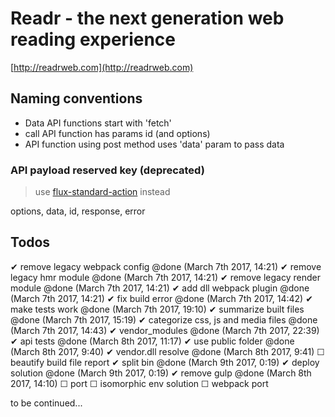 # Readr - the next generation web reading experience

[http://readrweb.com](http://readrweb.com)

## Naming conventions
* Data API functions start with 'fetch'
* call API function has params id (and options)
* API function using post method uses 'data' param to pass data

### API payload reserved key (deprecated)

> use [flux-standard-action](https://github.com/acdlite/flux-standard-action) instead

options, data, id, response, error

## Todos
  ✔ remove legacy webpack config @done (March 7th 2017, 14:21)
	✔ remove legacy hmr module @done (March 7th 2017, 14:21)
	✔ remove legacy render module @done (March 7th 2017, 14:21)
	✔ add dll webpack plugin @done (March 7th 2017, 14:21)
	✔ fix build error @done (March 7th 2017, 14:42)
	✔ make tests work @done (March 7th 2017, 19:10)
	✔ summarize built files @done (March 7th 2017, 15:19)
	✔ categorize css, js and media files @done (March 7th 2017, 14:43)
	✔ vendor_modules @done (March 7th 2017, 22:39)
	✔ api tests @done (March 8th 2017, 11:17)
	✔ use public folder @done (March 8th 2017, 9:40)
	✔ vendor.dll resolve @done (March 8th 2017, 9:41)
	☐ beautify build file report
	✔ split bin @done (March 9th 2017, 0:19)
	✔ deploy solution @done (March 9th 2017, 0:19)
	✔ remove gulp @done (March 8th 2017, 14:10)
	☐ port
	☐ isomorphic env solution
	☐ webpack port

to be continued...
